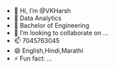 - 👋 Hi, I’m @VKHarsh
- 👀 Data Analytics
- 🌱 Bachelor of Engineering
- 💞️ I’m looking to collaborate on ...
- 📫 7045763045
- 😄 English,Hindi,Marathi
- ⚡ Fun fact: ...

<!---
VKHarsh/VKHarsh is a ✨ special ✨ repository because its `README.md` (this file) appears on your GitHub profile.
You can click the Preview link to take a look at your changes.
--->
